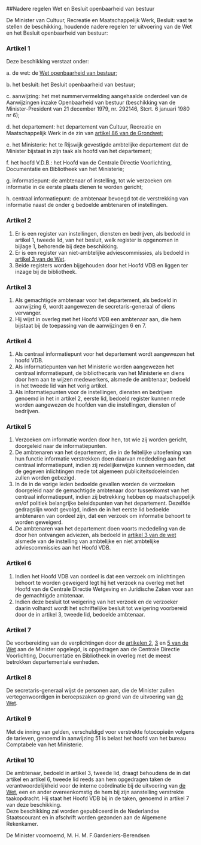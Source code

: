 <meta http-equiv='Content-Type' content='text/html; charset=utf-8' />

##Nadere regelen Wet en Besluit openbaarheid van bestuur

De Minister van Cultuur, Recreatie en Maatschappelijk Werk,   Besluit: vast te stellen de beschikking, houdende nadere regelen ter uitvoering van de Wet en het Besluit openbaarheid van bestuur:    

### Artikel  1  

Deze beschikking verstaat onder: 

a. de wet: de [Wet openbaarheid van bestuur](../../../../../../../../../../wet/wet/openbaarheid/van/bestuur/BWBR0005252/README.md);  

b. het besluit: het Besluit openbaarheid van bestuur;  

c. aanwijzing: het met nummervermelding aangehaalde onderdeel van de Aanwijzingen inzake Openbaarheid van bestuur (beschikking van de Minister-President van 21 december 1979, nr. 292146, Stcrt. 6 januari 1980 nr 6);  

d. het departement: het departement van Cultuur, Recreatie en Maatschappelijk Werk in de zin van [artikel 86 van de Grondwet](../../../../../../../../../../wet/grondwet/BWBR0001840/README.md);  

e. het Ministerie: het te Rijswijk gevestigde ambtelijke departement dat de Minister bijstaat in zijn taak als hoofd van het departement;  

f. het hoofd V.D.B.: het Hoofd van de Centrale Directie Voorlichting, Documentatie en Bibliotheek van het Ministerie;  

g. informatiepunt: de ambtenaar of instelling, tot wie verzoeken om informatie in de eerste plaats dienen te worden gericht;  

h. centraal informatiepunt: de ambtenaar bevoegd tot de verstrekking van informatie naast de onder g bedoelde ambtenaren of instellingen.    

### Artikel  2  

1.  Er is een register van instellingen, diensten en bedrijven, als bedoeld in artikel 1, tweede lid, van het besluit, welk register is opgenomen in bijlage 1, behorende bij deze beschikking.   
2.  Er is een register van niet-ambtelijke adviescommissies, als bedoeld in [artikel 3 van de Wet](../../../../../../../../../../wet/wet/openbaarheid/van/bestuur/BWBR0005252/README.md).   
3.  Beide registers worden bijgehouden door het Hoofd VDB en liggen ter inzage bij de bibliotheek.   

### Artikel  3  

1.  Als gemachtigde ambtenaar voor het departement, als bedoeld in aanwijzing 6, wordt aangewezen de secretaris-generaal of diens vervanger.   
2.  Hij wijst in overleg met het Hoofd VDB een ambtenaar aan, die hem bijstaat bij de toepassing van de aanwijzingen 6 en 7.   

### Artikel  4  

1.  Als centraal informatiepunt voor het departement wordt aangewezen het hoofd VDB.   
2.  Als informatiepunten van het Ministerie worden aangewezen het centraal informatiepunt, de bibliothecaris van het Ministerie en diens door hem aan te wijzen medewerkers, alsmede de ambtenaar, bedoeld in het tweede lid van het vorig artikel.   
3.  Als informatiepunten voor de instellingen, diensten en bedrijven genoemd in het in artikel 2, eerste lid, bedoeld register kunnen mede worden aangewezen de hoofden van die instellingen, diensten of bedrijven.   

### Artikel  5  

1.  Verzoeken om informatie worden door hen, tot wie zij worden gericht, doorgeleid naar de informatiepunten.   
2.  De ambtenaren van het departement, die in de feitelijke uitoefening van hun functie informatie verstrekken doen daarvan mededeling aan het centraal informatiepunt, indien zij redelijkerwijze kunnen vermoeden, dat de gegeven inlichtingen mede tot algemeen publiciteitsdoeleinden zullen worden gebezigd.   
3.  In de in de vorige leden bedoelde gevallen worden de verzoeken doorgeleid naar de gemachtigde ambtenaar door tussenkomst van het centraal informatiepunt, indien zij betrekking hebben op maatschappelijk en/of politiek belangrijke beleidspunten van het departement. Dezelfde gedragslijn wordt gevolgd, indien de in het eerste lid bedoelde ambtenaren van oordeel zijn, dat een verzoek om informatie behoort te worden geweigerd.   
4.  De ambtenaren van het departement doen voorts mededeling van de door hen ontvangen adviezen, als bedoeld in [artikel 3 van de wet](../../../../../../../../../../wet/wet/openbaarheid/van/bestuur/BWBR0005252/README.md) alsmede van de instelling van ambtelijke en niet ambtelijke adviescommissies aan het Hoofd VDB.   

### Artikel  6  

1.  Indien het Hoofd VDB van oordeel is dat een verzoek om inlichtingen behoort te worden geweigerd legt hij het verzoek na overleg met het Hoofd van de Centrale Directie Wetgeving en Juridische Zaken voor aan de gemachtigde ambtenaar.   
2.  Indien deze besluit tot weigering van het verzoek en de verzoeker daarin volhardt wordt het schriftelijke besluit tot weigering voorbereid door de in artikel 3, tweede lid, bedoelde ambtenaar.   

### Artikel  7  

De voorbereiding van de verplichtingen door de [artikelen 2](../../../../../../../../../../wet/wet/openbaarheid/van/bestuur/BWBR0005252/README.md), [3](../../../../../../../../../../wet/wet/openbaarheid/van/bestuur/BWBR0005252/README.md) en [5 van de Wet](../../../../../../../../../../wet/wet/openbaarheid/van/bestuur/BWBR0005252/README.md) aan de Minister opgelegd, is opgedragen aan de Centrale Directie Voorlichting, Documentatie en Bibliotheek in overleg met de meest betrokken departementale eenheden.  

### Artikel  8  

De secretaris-generaal wijst de personen aan, die de Minister zullen vertegenwoordigen in beroepszaken op grond van de uitvoering van [de Wet](../../../../../../../../../../wet/wet/openbaarheid/van/bestuur/BWBR0005252/README.md).  

### Artikel  9  

Met de inning van gelden, verschuldigd voor verstrekte fotocopieën volgens de tarieven, genoemd in aanwijzing 51 is belast het hoofd van het bureau Comptabele van het Ministerie.  

### Artikel  10  

De ambtenaar, bedoeld in artikel 3, tweede lid, draagt behoudens de in dat artikel en artikel 6, tweede lid reeds aan hem opgedragen taken de verantwoordelijkheid voor de interne coördinatie bij de uitvoering van [de Wet](../../../../../../../../../../wet/wet/openbaarheid/van/bestuur/BWBR0005252/README.md), een en ander overeenkomstig de hem bij zijn aanstelling verstrekte taakopdracht. Hij staat het Hoofd VDB bij in de taken, genoemd in artikel 7 van deze beschikking.  
Deze beschikking zal worden gepubliceerd in de Nederlandse Staatscourant en in afschrift worden gezonden aan de Algemene Rekenkamer.   

De 
Minister voornoemd, 
M. H. M. F.Gardeniers-Berendsen    
